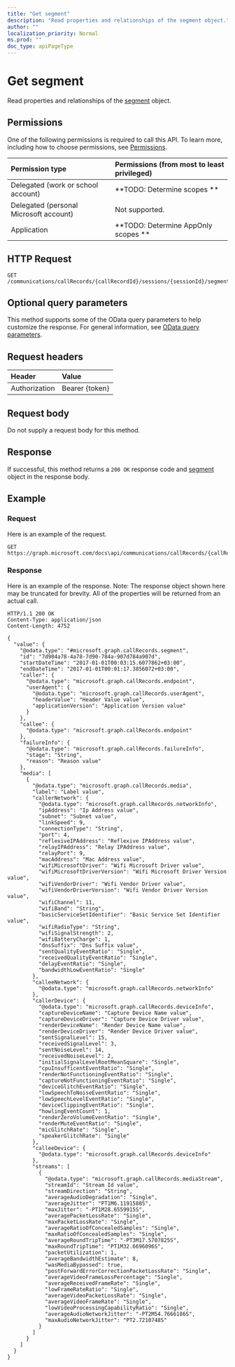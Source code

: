 ```yaml
---
title: "Get segment"
description: "Read properties and relationships of the segment object."
author: ""
localization_priority: Normal
ms.prod: ""
doc_type: apiPageType
---
```


# Get segment

Read properties and relationships of the [segment](../resources/segment.md) object.

## Permissions
One of the following permissions is required to call this API. To learn more, including how to choose permissions, see [Permissions](/concepts/permissions-reference.md).

|Permission type|Permissions (from most to least privileged)|
|:---|:---|
|Delegated (work or school account)|**TODO: Determine scopes **|
|Delegated (personal Microsoft account)|Not supported.|
|Application|**TODO: Determine AppOnly scopes **|

## HTTP Request
<!-- {
  "blockType": "ignored"
}
-->
``` http
GET /communications/callRecords/{callRecordId}/sessions/{sessionId}/segments/{segmentId}
```

## Optional query parameters
This method supports some of the OData query parameters to help customize the response. For general information, see [OData query parameters](/graph/query-parameters).

## Request headers
|Header|Value|
|:---|:---|
|Authorization|Bearer {token}|

## Request body
Do not supply a request body for this method.

## Response
If successful, this method returns a `200 OK` response code and [segment](../resources/segment.md) object in the response body.

## Example

### Request
Here is an example of the request.
<!-- {
  "blockType": "request",
  "name": "get_segment"
}
-->
``` http
GET https://graph.microsoft.com/docs\api/communications/callRecords/{callRecordId}/sessions/{sessionId}/segments/{segmentId}
```

### Response
Here is an example of the response. Note: The response object shown here may be truncated for brevity. All of the properties will be returned from an actual call.
<!-- {
  "blockType": "response",
  "truncated": true,
  "@odata.type": "microsoft.graph.callRecords.segment"
}
-->
``` http
HTTP/1.1 200 OK
Content-Type: application/json
Content-Length: 4752

{
  "value": {
    "@odata.type": "#microsoft.graph.callRecords.segment",
    "id": "7d904a78-4a78-7d90-784a-907d784a907d",
    "startDateTime": "2017-01-01T00:03:15.6077862+03:00",
    "endDateTime": "2017-01-01T00:01:17.3856072+03:00",
    "caller": {
      "@odata.type": "microsoft.graph.callRecords.endpoint",
      "userAgent": {
        "@odata.type": "microsoft.graph.callRecords.userAgent",
        "headerValue": "Header Value value",
        "applicationVersion": "Application Version value"
      }
    },
    "callee": {
      "@odata.type": "microsoft.graph.callRecords.endpoint"
    },
    "failureInfo": {
      "@odata.type": "microsoft.graph.callRecords.failureInfo",
      "stage": "String",
      "reason": "Reason value"
    },
    "media": [
      {
        "@odata.type": "microsoft.graph.callRecords.media",
        "label": "Label value",
        "callerNetwork": {
          "@odata.type": "microsoft.graph.callRecords.networkInfo",
          "ipAddress": "Ip Address value",
          "subnet": "Subnet value",
          "linkSpeed": 9,
          "connectionType": "String",
          "port": 4,
          "reflexiveIPAddress": "Reflexive IPAddress value",
          "relayIPAddress": "Relay IPAddress value",
          "relayPort": 9,
          "macAddress": "Mac Address value",
          "wifiMicrosoftDriver": "Wifi Microsoft Driver value",
          "wifiMicrosoftDriverVersion": "Wifi Microsoft Driver Version value",
          "wifiVendorDriver": "Wifi Vendor Driver value",
          "wifiVendorDriverVersion": "Wifi Vendor Driver Version value",
          "wifiChannel": 11,
          "wifiBand": "String",
          "basicServiceSetIdentifier": "Basic Service Set Identifier value",
          "wifiRadioType": "String",
          "wifiSignalStrength": 2,
          "wifiBatteryCharge": 1,
          "dnsSuffix": "Dns Suffix value",
          "sentQualityEventRatio": "Single",
          "receivedQualityEventRatio": "Single",
          "delayEventRatio": "Single",
          "bandwidthLowEventRatio": "Single"
        },
        "calleeNetwork": {
          "@odata.type": "microsoft.graph.callRecords.networkInfo"
        },
        "callerDevice": {
          "@odata.type": "microsoft.graph.callRecords.deviceInfo",
          "captureDeviceName": "Capture Device Name value",
          "captureDeviceDriver": "Capture Device Driver value",
          "renderDeviceName": "Render Device Name value",
          "renderDeviceDriver": "Render Device Driver value",
          "sentSignalLevel": 15,
          "receivedSignalLevel": 3,
          "sentNoiseLevel": 14,
          "receivedNoiseLevel": 2,
          "initialSignalLevelRootMeanSquare": "Single",
          "cpuInsufficentEventRatio": "Single",
          "renderNotFunctioningEventRatio": "Single",
          "captureNotFunctioningEventRatio": "Single",
          "deviceGlitchEventRatio": "Single",
          "lowSpeechToNoiseEventRatio": "Single",
          "lowSpeechLevelEventRatio": "Single",
          "deviceClippingEventRatio": "Single",
          "howlingEventCount": 1,
          "renderZeroVolumeEventRatio": "Single",
          "renderMuteEventRatio": "Single",
          "micGlitchRate": "Single",
          "speakerGlitchRate": "Single"
        },
        "calleeDevice": {
          "@odata.type": "microsoft.graph.callRecords.deviceInfo"
        },
        "streams": [
          {
            "@odata.type": "microsoft.graph.callRecords.mediaStream",
            "streamId": "Stream Id value",
            "streamDirection": "String",
            "averageAudioDegradation": "Single",
            "averageJitter": "PT1M6.1191588S",
            "maxJitter": "-PT1M28.6559915S",
            "averagePacketLossRate": "Single",
            "maxPacketLossRate": "Single",
            "averageRatioOfConcealedSamples": "Single",
            "maxRatioOfConcealedSamples": "Single",
            "averageRoundTripTime": "-PT3M17.5707825S",
            "maxRoundTripTime": "PT1M32.6696096S",
            "packetUtilization": 1,
            "averageBandwidthEstimate": 8,
            "wasMediaBypassed": true,
            "postForwardErrorCorrectionPacketLossRate": "Single",
            "averageVideoFrameLossPercentage": "Single",
            "averageReceivedFrameRate": "Single",
            "lowFrameRateRatio": "Single",
            "averageVideoPacketLossRate": "Single",
            "averageVideoFrameRate": "Single",
            "lowVideoProcessingCapabilityRatio": "Single",
            "averageAudioNetworkJitter": "-PT2M54.7666186S",
            "maxAudioNetworkJitter": "PT2.7210748S"
          }
        ]
      }
    ]
  }
}
```

